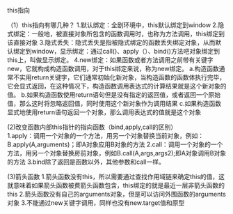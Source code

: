<!--
 * @Date: 2020-08-13 22:30:25
 * @Autor: 肖月萍
 * @Description: this指向
 * @LastEditors: 肖月萍
 * @LastEditTime: 2020-08-13 23:08:23
 -->


this指向

（1）this指向有哪几种？
    1.默认绑定：全剧环境中，this默认绑定到window
    2.隐式绑定：一般地，被直接对象所包含的函数调用时，也称为方法调用，this绑定到该直接对象
    3.隐式丢失：隐式丢失是指被隐式绑定的函数丢失绑定对象，从而默认绑定到window，显示绑定：通过call()、apply（）、bind()方法吧对象绑定到this上，叫做显示绑定。
    4.new绑定：如果函数或者方法调用之前带有关键字new，它就构成构造函数调用，对于this绑定来说，称为new绑定。
        a.构造函数通常不实用return关键字，它们通常初始化新对象，当构造函数的函数体执行完毕，它会显式返回，在这种情况下，构造函数调用表达式的计算结果就是这个新对象的值。
        b.如果构造函数使用return语句但是没有指定的返回值，或者返回一个原始值，那么这时将忽略返回值，同时使用这个新对象作为调用结果
        c.如果构造函数显式地使用return语句返回一个对象，那么调用表达式的值就是这个对象
    
  (2)改变函数内部this指针的指向函数（bind,apply,call的区别）  
        1.apply：调用一个对象的一个方法，用另一个对象替换当前对象，例如：B.apply(A,arguments)；即A对象应用B对象的方法
        2.call：调用一个对象的一个方法，用另一个对象替换房前对象，例如B.call(A,args,args2);即A对象调用B对象的方法
        3.bind除了返回是函数以外，其他参数和call一样。
    
  (3)箭头函数
        1.箭头函数没有this，所以需要通过查找作用域链来确定this的值，这就意味着如果箭头函数被费箭头函数包含，this绑定的就是最近一层非箭头函数的this
        2.箭头函数没有自己的arguments对象，但是可以访问外围函数的arguments对象
        3.不能通过new关键字调用，同样也没有new.target值和原型